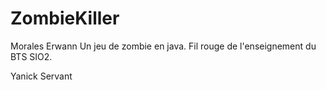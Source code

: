 ZombieKiller
============
Morales Erwann
Un jeu de zombie en java. Fil rouge de l'enseignement du BTS SIO2.

Yanick Servant

